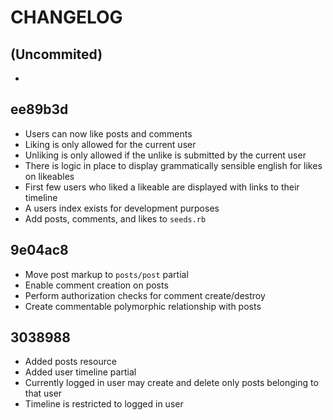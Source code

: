 # CHANGELOG

## (Uncommited)

- 

## ee89b3d

- Users can now like posts and comments
- Liking is only allowed for the current user
- Unliking is only allowed if the unlike is submitted by the current user
- There is logic in place to display grammatically sensible english for likes on likeables
- First few users who liked a likeable are displayed with links to their timeline
- A users index exists for development purposes
- Add posts, comments, and likes to `seeds.rb`

## 9e04ac8

- Move post markup to `posts/post` partial
- Enable comment creation on posts
- Perform authorization checks for comment create/destroy
- Create commentable polymorphic relationship with posts

## 3038988

- Added posts resource
- Added user timeline partial
- Currently logged in user may create and delete only posts belonging to that user
- Timeline is restricted to logged in user
